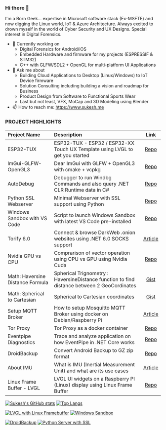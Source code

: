 ### Hi there 👋
I'm a Born Geek... expertise in Microsoft software stack (Ex-MSFTE) and now digging the Linux world, IoT & Azure Architecture. Always excited to drown myself in the world of Cyber Security and UX Designs. Special interest in Digital Forensics.

- 🔭 Currently working on 
  - Digital Forensics for Android/iOS 
  - Embedded Hardware and firmware for my projects (ESPRESSIF & STM32)
  - C++ with GLFW/SDL2 + OpenGL for multi-platform UI Applications
- 💬 Ask me about 
	- Building Cloud Applications to Desktop (Linux/Windows) to IoT Device firmware
	- Solution Consulting including building a vision and roadmap for Business
	- Product Design from Software to Functional Sports Wear
	- Last but not least, VFX, MoCap and 3D Modeling using Blender
- 📫 How to reach me: https://www.sukesh.me

### PROJECT HIGHLIGHTS


| Project Name   | Description  | Link 
|:---------  |:-----------|:----------:
|ESP32-TUX|ESP32-TUX - ESP32 / ESP32-XX Touch UX Template using LVGL to get you started|[Repo](https://github.com/sukesh-ak/ESP32-TUX)
|ImGui-GLFW-OpenGL3|Dear ImGui with GLFW + OpenGL3 with cmake + vcpkg|[Repo](https://github.com/sukesh-ak/ImGui-GLFW-OpenGL3)
|AutoDebug|Debugger to run Windbg Commands and also query .NET CLR Runtime data in C#|[Repo](https://github.com/sukesh-ak/AutoDebug)
|Python SSL Webserver|Minimal Webserver with SSL support using Python|[Repo](https://github.com/sukesh-ak/pythonwsssl)
|Windows Sandbox with VS Code|Script to launch Windows Sandbox with latest VS Code pre-installed|[Repo](https://github.com/sukesh-ak/Windows-Sandbox-with-VSCODE)
|Torify 6.0|Connect & browse DarkWeb .onion websites using .NET 6.0 SOCKS support|[Article](https://sukesh.me/2021/08/22/how-to-browse-darkweb-using-net-6/)
|Nvidia GPU vs CPU|Comprarison of vector operation using CPU vs GPU using Nvidia Cuda|[Repo](https://github.com/sukesh-ak/Nvidia-GPU-vs-CPU)
|Math: Haversine Distance Formula|Spherical Trignometry : HaversineDistance function to find distance between 2 GeoCordinates|[Gist](https://gist.github.com/sukesh-ak/75154f27e3027e625bff1a5312c5dbc6)
|Math: Spherical to Cartesian|Spherical to Cartesian coordinates|[Gist](https://gist.github.com/sukesh-ak/fcdf69570f44616fd0f66bcf4052a026)
|Setup MQTT Broker|How to setup Mosquitto MQTT Broker using docker on Debian/Raspberry Pi|[Article](https://github.com/sukesh-ak/setup-mosquitto-with-docker)
|Tor Proxy|Tor Proxy as a docker container|[Repo](https://github.com/sukesh-ak/torproxy)
|Eventpipe Diagnostics|Trace and analyze application on how EventPipe in .NET Core works|[Repo](https://github.com/sukesh-ak/EventPipe-Diagnostics)
|DroidBackup|Convert Android Backup to GZ zip format|[Repo](https://github.com/sukesh-ak/DroidBackup)
|About IMU|What is IMU (Inertial Measurement Unit) and what are its use cases|[Article](https://sukesh.me/2020/06/17/what-is-imu-and-what-are-its-use-cases/)
|Linux Frame Buffer - LVGL|LVGL UI widgets on a Raspberry PI (Linux) display using Linux Frame Buffer|[Repo](https://github.com/sukesh-ak/Linux-LVGL-Frame-Buffer)



[![Sukesh's GitHub stats](https://github-readme-stats.vercel.app/api?username=sukesh-ak&show_icons=true&theme=merko&count_private=true&card_width=400)](https://www.sukesh.me) [![Top Langs](https://github-readme-stats.vercel.app/api/top-langs/?username=sukesh-ak&layout=compact&theme=merko&card_width=350)](https://www.sukesh.me)

[![LVGL with Linux Framebuffer](https://github-readme-stats.vercel.app/api/pin/?username=sukesh-ak&repo=Linux-LVGL-Frame-Buffer&theme=dark&card_width=350)](https://github.com/sukesh-ak/Linux-LVGL-Frame-Buffer) [![Windows Sandbox](https://github-readme-stats.vercel.app/api/pin/?username=sukesh-ak&repo=Windows-Sandbox-with-VSCODE&theme=dark&card_width=350)](https://github.com/sukesh-ak/Windows-Sandbox-with-VSCODE) 

[![DroidBackup](https://github-readme-stats.vercel.app/api/pin/?username=sukesh-ak&repo=DroidBackup&theme=dark&card_width=350)](https://github.com/sukesh-ak/DroidBackup)
[![Python Server with SSL](https://github-readme-stats.vercel.app/api/pin/?username=sukesh-ak&repo=pythonwsssl&theme=dark&card_width=350)](https://github.com/sukesh-ak/pythonwsssl)

